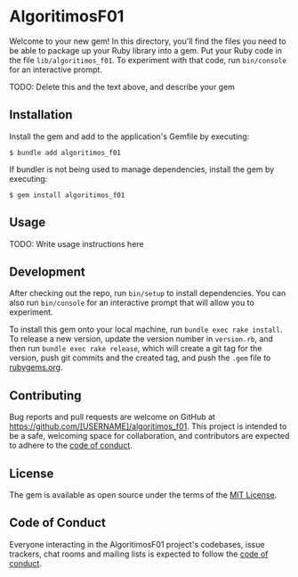# AlgoritimosF01

Welcome to your new gem! In this directory, you'll find the files you need to be able to package up your Ruby library into a gem. Put your Ruby code in the file `lib/algoritimos_f01`. To experiment with that code, run `bin/console` for an interactive prompt.

TODO: Delete this and the text above, and describe your gem

## Installation

Install the gem and add to the application's Gemfile by executing:

    $ bundle add algoritimos_f01

If bundler is not being used to manage dependencies, install the gem by executing:

    $ gem install algoritimos_f01

## Usage

TODO: Write usage instructions here

## Development

After checking out the repo, run `bin/setup` to install dependencies. You can also run `bin/console` for an interactive prompt that will allow you to experiment.

To install this gem onto your local machine, run `bundle exec rake install`. To release a new version, update the version number in `version.rb`, and then run `bundle exec rake release`, which will create a git tag for the version, push git commits and the created tag, and push the `.gem` file to [rubygems.org](https://rubygems.org).

## Contributing

Bug reports and pull requests are welcome on GitHub at https://github.com/[USERNAME]/algoritimos_f01. This project is intended to be a safe, welcoming space for collaboration, and contributors are expected to adhere to the [code of conduct](https://github.com/[USERNAME]/algoritimos_f01/blob/master/CODE_OF_CONDUCT.md).

## License

The gem is available as open source under the terms of the [MIT License](https://opensource.org/licenses/MIT).

## Code of Conduct

Everyone interacting in the AlgoritimosF01 project's codebases, issue trackers, chat rooms and mailing lists is expected to follow the [code of conduct](https://github.com/[USERNAME]/algoritimos_f01/blob/master/CODE_OF_CONDUCT.md).
